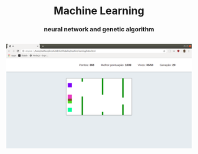<h1 align="center">
  Machine Learning
</h1>

<h3 align="center">
  neural network and genetic algorithm
</h3>

<h2 align="center">
  <img alt="machine learning" title="machine learning" src=".github/pic.png" />
</h2>
